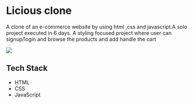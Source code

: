 # Licious clone
 A clone of an e-commerce website by using html ,css and javascript.A solo project executed in 6 days. A styling focused project where user can signup/login and browse the products and add handle the cart

<img src="https://asifshaikh01.github.io/static/media/Licious.79eaae8e954f73ec3fca.png" />

## **Tech Stack**
- HTML
- CSS
- JavaScript
